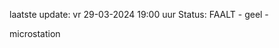 laatste update: 
vr 29-03-2024 19:00   uur 
Status: FAALT - geel - 
<div class="service Y">microstation</div>